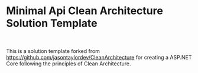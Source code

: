  # Minimal Api Clean Architecture Solution Template

<br/>

This is a solution template forked from https://github.com/jasontaylordev/CleanArchitecture for creating a ASP.NET Core following the principles of Clean Architecture. 
